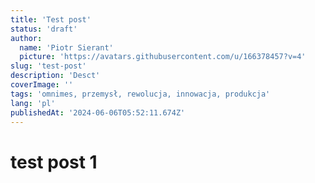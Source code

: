 ```yaml
---
title: 'Test post'
status: 'draft'
author:
  name: 'Piotr Sierant'
  picture: 'https://avatars.githubusercontent.com/u/166378457?v=4'
slug: 'test-post'
description: 'Desct'
coverImage: ''
tags: 'omnimes, przemysł, rewolucja, innowacja, produkcja'
lang: 'pl'
publishedAt: '2024-06-06T05:52:11.674Z'
---
```


# test post 1